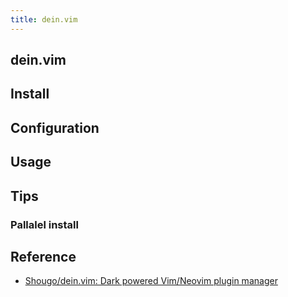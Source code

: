 ```yaml
---
title: dein.vim
---
```


## dein.vim

## Install

## Configuration

## Usage

## Tips

### Pallalel install

## Reference
* [Shougo/dein.vim: Dark powered Vim/Neovim plugin manager](https://github.com/Shougo/dein.vim)

